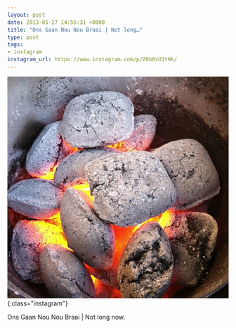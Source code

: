 ```yaml
---
layout: post
date: 2013-05-27 14:55:31 +0000
title: "Ons Gaan Nou Nou Braai | Not long…"
type: post
tags:
- instagram
instagram_url: https://www.instagram.com/p/Z0b0vUJt9k/
---
```


![Instagram - Z0b0vUJt9k](/assets/Z0b0vUJt9k.jpg){:class="instagram"}

Ons Gaan Nou Nou Braai | Not long now.
